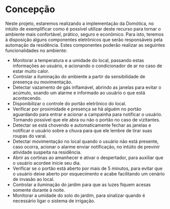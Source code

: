 # Concepção

Neste projeto, estaremos realizando a implementação da Domótica, no intúito de exemplificar como é possível utilizar deste recurso para tornar o ambiente mais confortável, prático, seguro e econômico. Para isto, teremos à disposição alguns componentes eletrônicos que serão responsáveis pela automação da residência. Estes componentes poderão realizar as seguintes funcionalidades no ambiente:

- Monitorar a temperatura e a umidade do local, passando estas informações ao usuário, e acionando o condicionador de ar no caso de estar muito calor.
- Controlar a iluminação do ambiente a partir da sensibilidade de presença ou movimentação.
- Detectar vazamento de gás inflamável, abrindo as janelas para evitar o acúmulo, soando um alarme e informado ao usuário o que está acontecendo.
- Disponibilizar o controle do portão eletrônico do local.
- Verificar por proximidade e presença se há alguém no portão aguardando para entrar e acionar a campainha para notificar o usuário. Tornando possível que ele abra ou não o portão no caso de vizitantes.
- Detectar se está chovendo e automaticamente fechar as janelas e notificar o usuário sobre a chuva para que ele lembre de tirar suas roupas do varal.
- Detectar movimentação no local quando o usuário não está presente, caso ocorra, acionar o alarme enviar notificação, no intúito de previnir atividade suspeita na residência.
- Abrir as cortinas ao amanhecer e ativar o despertador, para auxiliar que o usuário acordee inicie seu dia.
- Verificar se o portão está aberto por mais de 5 minutos, para evitar que o usuário deixe aberto por esquecimento e acabe facilitando um cenário de invasão ao local.
- Controlar a iluminação do jardim para que as luzes fiquem acesas somente durante à noite.
- Monitorar a umidade do solo do jardim, para sinalizar quando é necessário ligar o sistema de irrigação. 
